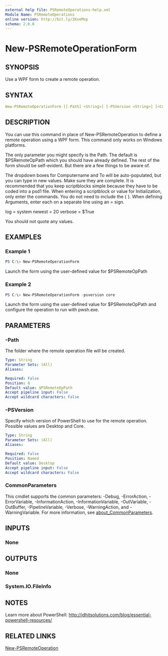 ```yaml
---
external help file: PSRemoteOperations-help.xml
Module Name: PSRemoteOperations
online version: http://bit.ly/2KveMxp
schema: 2.0.0
---
```


# New-PSRemoteOperationForm

## SYNOPSIS

Use a WPF form to create a remote operation.

## SYNTAX

```yaml
New-PSRemoteOperationForm [[-Path] <String>] [-PSVersion <String>] [<CommonParameters>]
```

## DESCRIPTION

You can use this command in place of New-PSRemoteOperation to define a remote operation using a WPF form. This command only works on Windows platforms.

The only parameter you might specify is the Path. The default is $PSRemoteOpPath which you should have already defined. The rest of the form should be self-evident. But there are a few things to be aware of.

The dropdown boxes for Computername and To will be auto-populated, but you can type in new values. Make sure they are complete. It is recommended that you keep scriptblocks simple because they have to be coded into a psd1 file. When entering a scriptblock or value for Initialization, only enter the commands. You do not need to include the { }. When defining Arguments, enter each on a separate line using an = sign.

log = system
newest = 20
verbose = $True

You should not quote any values.

## EXAMPLES

### Example 1

```powershell
PS C:\> New-PSRemoteOperationForm
```

Launch the form using the user-defined value for $PSRemoteOpPath

### Example 2

```powershell
PS C:\> New-PSRemoteOperationForm -psversion core
```

Launch the form using the user-defined value for $PSRemoteOpPath and configure the operation to run with pwsh.exe.

## PARAMETERS

### -Path

The folder where the remote operation file will be created.

```yaml
Type: String
Parameter Sets: (All)
Aliases:

Required: False
Position: 0
Default value: $PSRemoteOpPath
Accept pipeline input: False
Accept wildcard characters: False
```

### -PSVersion

Specify which version of PowerShell to use for the remote operation. Possible values are Desktop and Core.

```yaml
Type: String
Parameter Sets: (All)
Aliases:

Required: False
Position: Named
Default value: Desktop
Accept pipeline input: False
Accept wildcard characters: False
```

### CommonParameters

This cmdlet supports the common parameters: -Debug, -ErrorAction, -ErrorVariable, -InformationAction, -InformationVariable, -OutVariable, -OutBuffer, -PipelineVariable, -Verbose, -WarningAction, and -WarningVariable. For more information, see [about_CommonParameters](http://go.microsoft.com/fwlink/?LinkID=113216).

## INPUTS

### None

## OUTPUTS

### None

### System.IO.FileInfo

## NOTES

Learn more about PowerShell: http://jdhitsolutions.com/blog/essential-powershell-resources/

## RELATED LINKS

[New-PSRemoteOperation](New-PSRemoteOperation)
